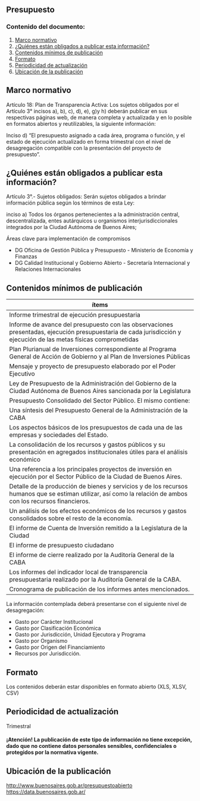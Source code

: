 <h2>Presupuesto</h2> 
<h3>  Contenido del documento: </h3> 
<ol>
 <li><a href="#marco">Marco normativo</a></li>
 <li><a href="#obligados">¿Quiénes están obligados a publicar esta información?</a></li>
 <li><a href="#contenidos">Contenidos mínimos de publicación</a></li>
 <li><a href="#formato">Formato</a></li>
 <li><a href="#perio">Periodicidad de actualización</a></li>
 <li><a href="#ubicacion">Ubicación de la publicación</a></li>
</ol>
 
<h2 id="marco">Marco normativo</h2>  
<p>
Artículo 18: Plan de Transparencia Activa: Los sujetos obligados por el Artículo 3° incisos a), b), c), d), e), g)y h) deberán publicar en sus respectivas páginas web, de manera completa y actualizada y en lo posible en formatos abiertos y reutilizables, la siguiente información:
 
Inciso d) “El presupuesto asignado a cada área, programa o función, y el estado de ejecución actualizado en forma trimestral con el nivel de desagregación compatible con la presentación del proyecto de presupuesto”.

</p>
<h2 id="obligados"> ¿Quiénes están obligados a publicar esta información?</h2> 
<p>
Artículo 3°.- Sujetos obligados: Serán sujetos obligados a brindar información pública según los términos de esta Ley:

inciso a) Todos los órganos pertenecientes a la administración central, descentralizada, entes autárquicos u organismos interjurisdiccionales integrados por la Ciudad Autónoma de Buenos Aires;

</p>

<p>Áreas clave para implementación de compromisos
<ul>
<li>DG Oficina de Gestión Pública y Presupuesto - Ministerio de Economía y Finanzas</li>
<li>DG Calidad Institucional y Gobierno Abierto - Secretaría Internacional y Relaciones Internacionales</li>
</ul>
</p>

<h2 id="contenidos"> Contenidos mínimos de publicación </h2> 

| ítems |
| ------- |
|	Informe trimestral de ejecución presupuestaria	|
|	Informe de avance del presupuesto con las observaciones presentadas, ejecución presupuestaria de cada jurisdicción y ejecución de las metas físicas comprometidas	|
|	Plan Plurianual de Inversiones correspondiente al Programa General de Acción de Gobierno y al Plan de Inversiones Públicas	|
|	Mensaje y proyecto de presupuesto elaborado por el Poder Ejecutivo	|
|	Ley de Presupuesto de la Administración del Gobierno de la Ciudad Autónoma de Buenos Aires sancionada por la Legislatura	|
|	Presupuesto Consolidado del Sector Público. El mismo contiene:	|
|	Una síntesis del Presupuesto General de la Administración de la CABA	|
|	Los aspectos básicos de los presupuestos de cada una de las empresas y sociedades del Estado.	|
|	La consolidación de los recursos y gastos públicos y su presentación en agregados institucionales útiles para el análisis económico	|
|	Una referencia a los principales proyectos de inversión en ejecución por el Sector Público de la Ciudad de Buenos Aires.	|
|	Detalle de la producción de bienes y servicios y de los recursos humanos que se estiman utilizar, así como la relación de ambos con los recursos financieros.	|
|	Un análisis de los efectos económicos de los recursos y gastos consolidados sobre el resto de la economía.	|
|	El informe de Cuenta de Inversión remitido a la Legislatura de la Ciudad	|
|	El informe de presupuesto ciudadano	|
|	El informe de cierre realizado por la Auditoría General de la CABA	|
|	Los informes del indicador local de transparencia presupuestaria realizado por la Auditoría General de la CABA.	|
|	Cronograma de publicación de los informes antes mencionados.	|

La información contemplada deberá presentarse con el siguiente nivel de desagregación:

- Gasto por Carácter Institucional
- Gasto por Clasificación Económica 
- Gasto por Jurisdicción, Unidad Ejecutora y Programa
- Gasto por Organismo
- Gasto por Origen del Financiamiento
- Recursos por Jurisdicción.


<h2 id="formato"> Formato </h2>
<p>
Los contenidos deberán estar disponibles en formato abierto (XLS, XLSV, CSV)

</p>
<h2 id="perio"> Periodicidad de actualización</h2>
<p>Trimestral</p>

<h4>¡Atención! La publicación de este tipo de información no tiene excepción, dado que no contiene datos personales sensibles, confidenciales o protegidos por la normativa vigente.
</h4>
 

<h2 id="ubicacion"> Ubicación de la publicación</h2>
<p>
<a href="http://www.buenosaires.gob.ar/presupuestoabierto">http://www.buenosaires.gob.ar/presupuestoabierto </a>
 </br>
<a href="https://data.buenosaires.gob.ar/">https://data.buenosaires.gob.ar/ </a>
</p>
